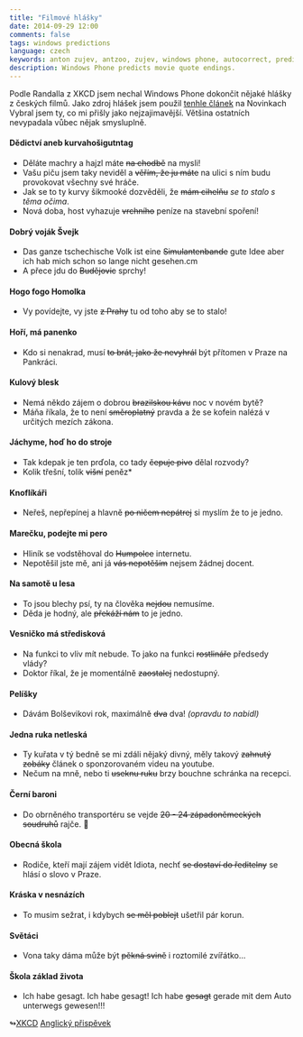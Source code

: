 ```yaml
---
title: "Filmové hlášky"
date: 2014-09-29 12:00
comments: false
tags: windows predictions
language: czech
keywords: anton zujev, antzoo, zujev, windows phone, autocorrect, predictions 
description: Windows Phone predicts movie quote endings.
---
```


Podle Randalla z XKCD jsem nechal Windows Phone dokončit nějaké hlášky z českých filmů. Jako zdroj hlášek jsem použil [tenhle článek](http://www.novinky.cz/kultura/131070-zvolte-nejlepsi-hlasku-z-ceskych-filmu.html) na Novinkach Vybral jsem ty, co mi přišly jako nejzajimavější. Většina ostatních nevypadala vůbec nějak smysluplně.

#### Dědictví aneb kurvahošigutntag

- Děláte machry a hajzl máte <s>na chodbě</s> na mysli!
- Vašu piču jsem taky neviděl a <s>věřím, že ju máte</s> na ulici s ním budu provokovat všechny své hráče.
- Jak se to ty kurvy šikmooké dozvěděli, že <s>mám cihelňu</s> *se to stalo s těma očima*.
- Nová doba, host vyhazuje <s>vrchního</s> peníze na stavební spoření!

#### Dobrý voják Švejk

- Das ganze tschechische Volk ist eine <s>Simulantenbande</s> gute Idee aber ich hab mich schon so lange nicht gesehen.cm
- A přece jdu do <s>Budějovic</s> sprchy! 

#### Hogo fogo Homolka

- Vy povídejte, vy jste <s>z Prahy</s> tu od toho aby se to stalo!

#### Hoří, má panenko

- Kdo si nenakrad, musí <s>to brát, jako že nevyhrál</s> být přítomen v Praze na Pankráci.

#### Kulový blesk

- Nemá někdo zájem o dobrou <s>brazilskou kávu</s> noc v novém bytě?
- Máňa říkala, že to není <s>směroplatný</s> pravda a že se kofein nalézá v určitých mezích zákona.

#### Jáchyme, hoď ho do stroje

- Tak kdepak je ten prďola, co tady <s>čepuje pivo</s> dělal rozvody?
- Kolik třešní, tolik <s>višní</s> peněz* 

#### Knoflíkáři

- Neřeš, nepřepínej a hlavně <s>po ničem nepátrej</s> si myslím že to je jedno.

#### Marečku, podejte mi pero

- Hliník se vodstěhoval do <s>Humpolce</s> internetu.
- Nepotěšil jste mě, ani já <s>vás nepotěším</s> nejsem žádnej docent.

#### Na samotě u lesa

- To jsou blechy psí, ty na člověka <s>nejdou</s> nemusíme.
- Děda je hodný, ale <s>překáží nám</s> to je jedno.

#### Vesničko má středisková

- Na funkci to vliv mít nebude. To jako na funkci <s>rostlináře</s> předsedy vlády?
- Doktor říkal, že je momentálně <s>zaostalej</s> nedostupný.

#### Pelíšky

- Dávám Bolševikovi rok, maximálně <s>dva</s> dva! *(opravdu to nabidl)*

#### Jedna ruka netleská

- Ty kuřata v tý bedně se mi zdáli nějaký divný, měly takový <s>zahnutý zobáky</s> článek o sponzorovaném videu na youtube.
- Nečum na mně, nebo ti <s>useknu ruku</s> brzy bouchne schránka na recepci.

#### Černí baroni

- Do obrněného transportéru se vejde <s>20 - 24 západoněmeckých soudruhů</s> rajče. 🍅

#### Obecná škola

- Rodiče, kteří mají zájem vidět Idiota, nechť <s>se dostaví do ředitelny</s> se hlásí o slovo v Praze.

#### Kráska v nesnázích

- To musim sežrat, i kdybych <s>se měl poblejt</s> ušetřil pár korun.

#### Světáci

- Vona taky dáma může být <s>pěkná svině</s> i roztomilé zvířátko...

#### Škola základ života

- Ich habe gesagt. Ich habe gesagt! Ich habe <s>gesagt</s> gerade mit dem Auto unterwegs gewesen!!!

↬[XKCD](https://xkcd.com/1427/) 
[Anglický přispěvek](http://anton.zujev.eu/2014/movie-quotes/)